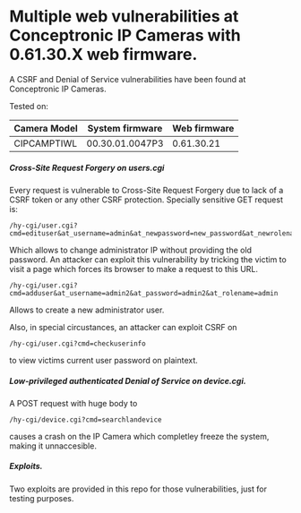 # Multiple web vulnerabilities at Conceptronic IP Cameras with 0.61.30.X web firmware.
A CSRF and Denial of Service vulnerabilities have been found at Conceptronic IP Cameras.

Tested on:

| Camera Model| System firmware|Web firmware|
| -------------|-------------| -------------|
| CIPCAMPTIWL|00.30.01.0047P3|0.61.30.21|

##### Cross-Site Request Forgery on users.cgi
Every request is vulnerable to Cross-Site Request Forgery due to lack of a CSRF token or any other CSRF protection. Specially sensitive GET request is:
``` 
/hy-cgi/user.cgi?cmd=edituser&at_username=admin&at_newpassword=new_password&at_newrolename=admin&at_userid=10001
``` 
Which allows to change administrator IP without providing the old password. An attacker can exploit this vulnerability by tricking the victim to visit a page which forces its browser to make a request to this URL.

```
/hy-cgi/user.cgi?cmd=adduser&at_username=admin2&at_password=admin2&at_rolename=admin
```

Allows to create a new administrator user.

Also, in special circustances, an attacker can exploit CSRF on 
```
/hy-cgi/user.cgi?cmd=checkuserinfo
```
to view victims current user password on plaintext.

##### Low-privileged authenticated Denial of Service on device.cgi.
A POST request with huge body to
```
/hy-cgi/device.cgi?cmd=searchlandevice
```
causes a crash on the IP Camera which completley freeze the system, making it unnaccesible.


##### Exploits.
Two exploits are provided in this repo for those vulnerabilities, just for testing purposes.
